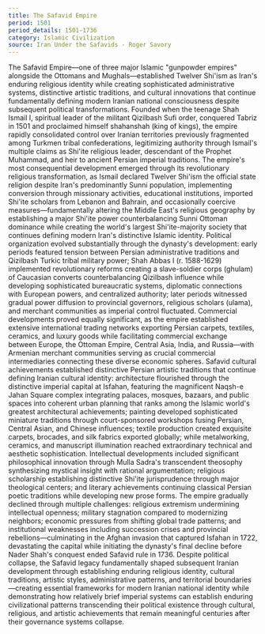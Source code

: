 ```yaml
---
title: The Safavid Empire
period: 1501
period_details: 1501-1736
category: Islamic Civilization
source: Iran Under the Safavids - Roger Savory
---
```

The Safavid Empire—one of three major Islamic "gunpowder empires" alongside the Ottomans and Mughals—established Twelver Shi'ism as Iran's enduring religious identity while creating sophisticated administrative systems, distinctive artistic traditions, and cultural innovations that continue fundamentally defining modern Iranian national consciousness despite subsequent political transformations. Founded when the teenage Shah Ismail I, spiritual leader of the militant Qizilbash Sufi order, conquered Tabriz in 1501 and proclaimed himself shahanshah (king of kings), the empire rapidly consolidated control over Iranian territories previously fragmented among Turkmen tribal confederations, legitimizing authority through Ismail's multiple claims as Shi'ite religious leader, descendant of the Prophet Muhammad, and heir to ancient Persian imperial traditions. The empire's most consequential development emerged through its revolutionary religious transformation, as Ismail declared Twelver Shi'ism the official state religion despite Iran's predominantly Sunni population, implementing conversion through missionary activities, educational institutions, imported Shi'ite scholars from Lebanon and Bahrain, and occasionally coercive measures—fundamentally altering the Middle East's religious geography by establishing a major Shi'ite power counterbalancing Sunni Ottoman dominance while creating the world's largest Shi'ite-majority society that continues defining modern Iran's distinctive Islamic identity. Political organization evolved substantially through the dynasty's development: early periods featured tension between Persian administrative traditions and Qizilbash Turkic tribal military power; Shah Abbas I (r. 1588-1629) implemented revolutionary reforms creating a slave-soldier corps (ghulam) of Caucasian converts counterbalancing Qizilbash influence while developing sophisticated bureaucratic systems, diplomatic connections with European powers, and centralized authority; later periods witnessed gradual power diffusion to provincial governors, religious scholars (ulama), and merchant communities as imperial control fluctuated. Commercial developments proved equally significant, as the empire established extensive international trading networks exporting Persian carpets, textiles, ceramics, and luxury goods while facilitating commercial exchange between Europe, the Ottoman Empire, Central Asia, India, and Russia—with Armenian merchant communities serving as crucial commercial intermediaries connecting these diverse economic spheres. Safavid cultural achievements established distinctive Persian artistic traditions that continue defining Iranian cultural identity: architecture flourished through the distinctive imperial capital at Isfahan, featuring the magnificent Naqsh-e Jahan Square complex integrating palaces, mosques, bazaars, and public spaces into coherent urban planning that ranks among the Islamic world's greatest architectural achievements; painting developed sophisticated miniature traditions through court-sponsored workshops fusing Persian, Central Asian, and Chinese influences; textile production created exquisite carpets, brocades, and silk fabrics exported globally; while metalworking, ceramics, and manuscript illumination reached extraordinary technical and aesthetic sophistication. Intellectual developments included significant philosophical innovation through Mulla Sadra's transcendent theosophy synthesizing mystical insight with rational argumentation; religious scholarship establishing distinctive Shi'ite jurisprudence through major theological centers; and literary achievements continuing classical Persian poetic traditions while developing new prose forms. The empire gradually declined through multiple challenges: religious extremism undermining intellectual openness; military stagnation compared to modernizing neighbors; economic pressures from shifting global trade patterns; and institutional weaknesses including succession crises and provincial rebellions—culminating in the Afghan invasion that captured Isfahan in 1722, devastating the capital while initiating the dynasty's final decline before Nader Shah's conquest ended Safavid rule in 1736. Despite political collapse, the Safavid legacy fundamentally shaped subsequent Iranian development through establishing enduring religious identity, cultural traditions, artistic styles, administrative patterns, and territorial boundaries—creating essential frameworks for modern Iranian national identity while demonstrating how relatively brief imperial systems can establish enduring civilizational patterns transcending their political existence through cultural, religious, and artistic achievements that remain meaningful centuries after their governance systems collapse. 
